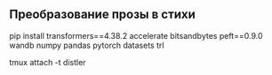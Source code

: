 ## Преобразование прозы в стихи

pip install transformers==4.38.2 accelerate bitsandbytes peft==0.9.0 wandb numpy pandas pytorch datasets trl

tmux attach -t distler